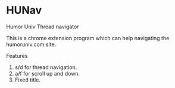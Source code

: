 # HUNav
Humor Univ Thread navigator


This is a chrome extension program which can help navigating the humoruniv.com site.

Features
1. s/d for thread navigation.
2. a/f for scroll up and down.
3. Fixed title.
